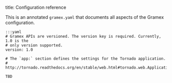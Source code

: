 title: Configuration reference

This is an annotated `gramex.yaml` that documents all aspects of the Gramex
configuration.

    :::yaml
    # Gramex APIs are versioned. The version key is required. Currently, 1.0 is the
    # only version supported.
    version: 1.0

    # The `app:` section defines the settings for the Tornado application.
    # http://tornado.readthedocs.org/en/stable/web.html#tornado.web.Application.settings

    TBD
